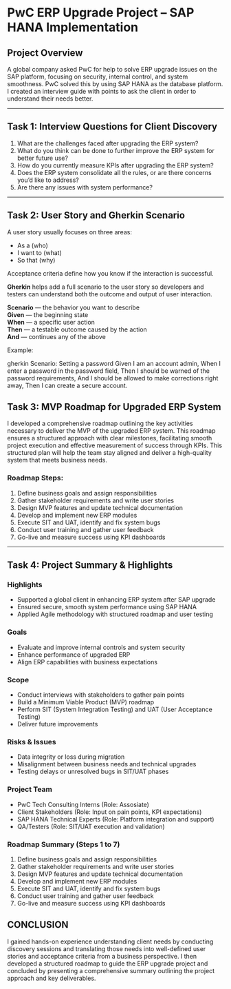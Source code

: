 # PwC ERP Upgrade Project – SAP HANA Implementation

## Project Overview
A global company asked PwC for help to solve ERP upgrade issues on the SAP platform, focusing on security, internal control, and system smoothness. PwC solved this by using SAP HANA as the database platform.  
I created an interview guide with points to ask the client in order to understand their needs better.

---

## Task 1: Interview Questions for Client Discovery

1. What are the challenges faced after upgrading the ERP system?  
2. What do you think can be done to further improve the ERP system for better future use?  
3. How do you currently measure KPIs after upgrading the ERP system?  
4. Does the ERP system consolidate all the rules, or are there concerns you’d like to address?  
5. Are there any issues with system performance?

---

## Task 2: User Story and Gherkin Scenario

A user story usually focuses on three areas:

- As a (who)  
- I want to (what)  
- So that (why)

Acceptance criteria define how you know if the interaction is successful.

**Gherkin** helps add a full scenario to the user story so developers and testers can understand both the outcome and output of user interaction.

**Scenario** — the behavior you want to describe  
**Given** — the beginning state  
**When** — a specific user action  
**Then** — a testable outcome caused by the action  
**And** — continues any of the above

Example:

gherkin
Scenario: Setting a password
Given I am an account admin,
When I enter a password in the password field,
Then I should be warned of the password requirements,
And I should be allowed to make corrections right away,
Then I can create a secure account.

## Task 3: MVP Roadmap for Upgraded ERP System

I developed a comprehensive roadmap outlining the key activities necessary to deliver the MVP of the upgraded ERP system.
This roadmap ensures a structured approach with clear milestones, facilitating smooth project execution and effective measurement of success through KPIs.
This structured plan will help the team stay aligned and deliver a high-quality system that meets business needs.

### Roadmap Steps:
1. Define business goals and assign responsibilities  
2. Gather stakeholder requirements and write user stories 
3. Design MVP features and update technical documentation  
4. Develop and implement new ERP modules  
5. Execute SIT and UAT, identify and fix system bugs  
6. Conduct user training and gather user feedback  
7. Go-live and measure success using KPI dashboards  

---

## Task 4: Project Summary & Highlights

### Highlights
- Supported a global client in enhancing ERP system after SAP upgrade  
- Ensured secure, smooth system performance using SAP HANA  
- Applied Agile methodology with structured roadmap and user testing  

### Goals
- Evaluate and improve internal controls and system security  
- Enhance performance of upgraded ERP  
- Align ERP capabilities with business expectations  

### Scope
- Conduct interviews with stakeholders to gather pain points  
- Build a Minimum Viable Product (MVP) roadmap  
- Perform SIT (System Integration Testing) and UAT (User Acceptance Testing)  
- Deliver future improvements  

### Risks & Issues
- Data integrity or loss during migration    
- Misalignment between business needs and technical upgrades  
- Testing delays or unresolved bugs in SIT/UAT phases  

### Project Team
- PwC Tech Consulting Interns (Role: Assosiate)  
- Client Stakeholders (Role: Input on pain points, KPI expectations)  
- SAP HANA Technical Experts (Role: Platform integration and support)  
- QA/Testers (Role: SIT/UAT execution and validation)  

### Roadmap Summary (Steps 1 to 7)
1. Define business goals and assign responsibilities  
2. Gather stakeholder requirements and write user stories 
3. Design MVP features and update technical documentation  
4. Develop and implement new ERP modules  
5. Execute SIT and UAT, identify and fix system bugs  
6. Conduct user training and gather user feedback  
7. Go-live and measure success using KPI dashboards  

## CONCLUSION
I gained hands-on experience understanding client needs by conducting discovery sessions and translating those needs into well-defined user stories and acceptance criteria from a business perspective.
I then developed a structured roadmap to guide the ERP upgrade project and concluded by presenting a comprehensive summary outlining the project approach and key deliverables.

